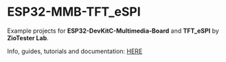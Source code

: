 # ESP32-MMB-TFT_eSPI

Example projects for **ESP32-DevKitC-Multimedia-Board**  and **TFT_eSPI** by **ZioTester Lab**.

Info, guides, tutorials and documentation: [HERE](http://ziotester.github.io/hardware/mmb)
